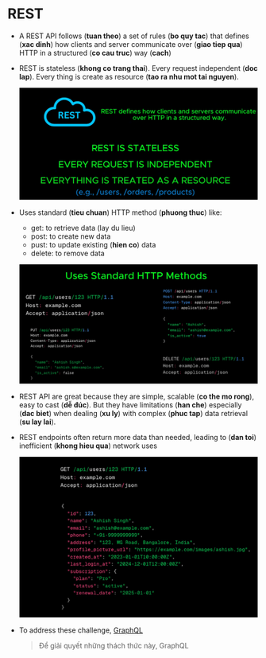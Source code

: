 # REST

- A REST API follows (**tuan theo**) a set of rules (**bo quy tac**) that defines (**xac dinh**) how clients and server communicate over (**giao tiep qua**) HTTP in a structured (**co cau truc**) way (**cach**)

- REST is stateless (**khong co trang thai**). Every request independent (**doc lap**). Every thing is create as resource (**tao ra nhu mot tai nguyen**).

  ![Images Demo](./images/rest/1.webp)

- Uses standard (**tieu chuan**) HTTP method (**phuong thuc**) like:

  - get: to retrieve data (lay du lieu)
  - post: to create new data
  - pust: to update existing (**hien co**) data
  - delete: to remove data

  ![Images Demo](./images/rest/2.webp)

- REST API are great because they are simple, scalable (**co the mo rong**), easy to cast (**dễ đúc**). But they have limitations (**han che**) especially (**dac biet**) when dealing (**xu ly**) with complex (**phuc tap**) data retrieval (**su lay lai**).

- REST endpoints often return more data than needed, leading to (**dan toi**) inefficient (**khong hieu qua**) network uses

  ![Images Demo](./images/rest/3.webp)

- To address these challenge, [GraphQL](./9_graphql.md)
  > Để giải quyết những thách thức này, GraphQL
